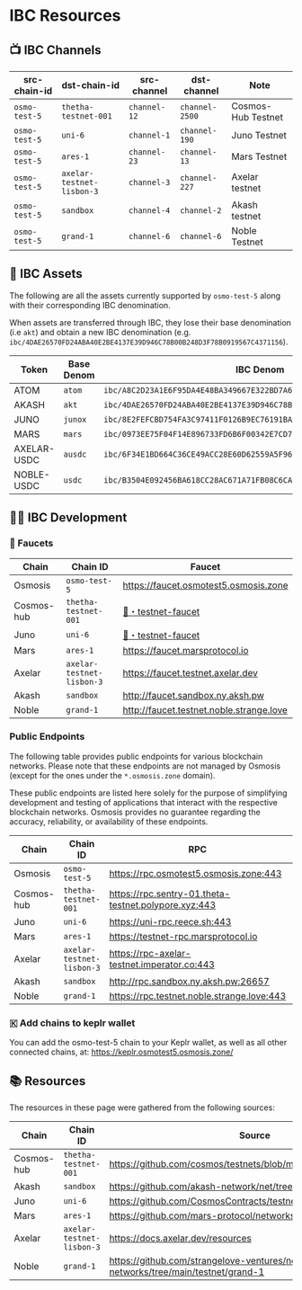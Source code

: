 # IBC Resources

## 📺 IBC Channels

| src-chain-id  | dst-chain-id              | src-channel  | dst-channel    | Note               |
|---------------|---------------------------|--------------|----------------|--------------------|
| `osmo-test-5` | `thetha-testnet-001`      | `channel-12` | `channel-2500` | Cosmos-Hub Testnet |
| `osmo-test-5` | `uni-6`                   | `channel-1`  | `channel-190`  | Juno Testnet       |
| `osmo-test-5` | `ares-1`                  | `channel-23` | `channel-13`   | Mars Testnet       |
| `osmo-test-5` | `axelar-testnet-lisbon-3` | `channel-3`  | `channel-227`  | Axelar testnet     |
| `osmo-test-5` | `sandbox`                 | `channel-4`  | `channel-2`    | Akash testnet      |
| `osmo-test-5` | `grand-1`                 | `channel-6`  | `channel-6`    | Noble Testnet      |

## 🫰 IBC Assets

The following are all the assets currently supported by `osmo-test-5` along with their corresponding IBC denomination.

When assets are transferred through IBC, they lose their base denomination (i.e `akt`) and obtain a new IBC denomination (e.g. `ibc/4DAE26570FD24ABA40E2BE4137E39D946C78B00B248D3F78B0919567C4371156`).

| Token       | Base Denom | IBC Denom                                                              |
|-------------|------------|------------------------------------------------------------------------|
| ATOM        | `atom`     | `ibc/A8C2D23A1E6F95DA4E48BA349667E322BD7A6C996D8A4AAE8BA72E190F3D1477` |
| AKASH       | `akt`      | `ibc/4DAE26570FD24ABA40E2BE4137E39D946C78B00B248D3F78B0919567C4371156` |
| JUNO        | `junox`    | `ibc/8E2FEFCBD754FA3C97411F0126B9EC76191BAA1B3959CB73CECF396A4037BBF0` |
| MARS        | `mars`     | `ibc/0973EE75F04F14E896733FD6B6F00342E7CD7867785EE8596D3E74767BC19FC9` |
| AXELAR-USDC | `ausdc`    | `ibc/6F34E1BD664C36CE49ACC28E60D62559A5F96C4F9A6CCE4FC5A67B2852E24CFE` |
| NOBLE-USDC  | `usdc`     | `ibc/B3504E092456BA618CC28AC671A71FB08C6CA0FD0BE7C8A5B5A3E2DD933CC9E4` |

## 🧑‍💻 IBC Development

### 🚰 Faucets 

| Chain      | Chain ID                  | Faucet                                                                                   |
|------------|---------------------------|------------------------------------------------------------------------------------------|
| Osmosis    | `osmo-test-5`             | <https://faucet.osmotest5.osmosis.zone>                                                  |
| Cosmos-hub | `thetha-testnet-001`      | [🚰・testnet-faucet](https://discord.com/channels/669268347736686612/953697793476821092) |
| Juno       | `uni-6`                   | [🚰・testnet-faucet](https://discord.com/channels/816256689078403103/842073995059003422) |
| Mars       | `ares-1`                  | <https://faucet.marsprotocol.io>                                                         |
| Axelar     | `axelar-testnet-lisbon-3` | <https://faucet.testnet.axelar.dev>                                                      |
| Akash      | `sandbox`                 | <http://faucet.sandbox.ny.aksh.pw>                                                       |
| Noble      | `grand-1`                 | <http://faucet.testnet.noble.strange.love>                                               |

### Public Endpoints

The following table provides public endpoints for various blockchain networks. Please note that these endpoints are not managed by Osmosis (except for the ones under the `*.osmosis.zone` domain). 

These public endpoints are listed here solely for the purpose of simplifying development and testing of applications that interact with the respective blockchain networks. Osmosis provides no guarantee regarding the accuracy, reliability, or availability of these endpoints.

| Chain      | Chain ID                  | RPC                                                    | REST                                                    |
|------------|---------------------------|--------------------------------------------------------|---------------------------------------------------------|
| Osmosis    | `osmo-test-5`             | <https://rpc.osmotest5.osmosis.zone:443>               | <https://lcd.osmotest5.osmosis.zone:443>                |
| Cosmos-hub | `thetha-testnet-001`      | <https://rpc.sentry-01.theta-testnet.polypore.xyz:443> | <https://rest.sentry-01.theta-testnet.polypore.xyz:443> |
| Juno       | `uni-6`                   | <https://uni-rpc.reece.sh:443>                         | <https://uni-api.reece.sh:443>                          |
| Mars       | `ares-1`                  | <https://testnet-rpc.marsprotocol.io>                  | <https://testnet-rest.marsprotocol.io>                  |
| Axelar     | `axelar-testnet-lisbon-3` | <https://rpc-axelar-testnet.imperator.co:443>          | <https://lcd-axelar-testnet.imperator.co>               |
| Akash      | `sandbox`                 | <http://rpc.sandbox.ny.aksh.pw:26657>                  | <http://api.sandbox.ny.aksh.pw:1317>                    |
| Noble      | `grand-1`                 | <https://rpc.testnet.noble.strange.love:443>           | <https://api.testnet.noble.strange.love:443>            |

### 🇰 Add chains to keplr wallet 

You can add the osmo-test-5 chain to your Keplr wallet, as well as all other connected chains, at: https://keplr.osmotest5.osmosis.zone/

## 📚 Resources

The resources in these page were gathered from the following sources:

| Chain      | Chain ID                  | Source                                                                             |
|------------|---------------------------|------------------------------------------------------------------------------------|
| Cosmos-hub | `thetha-testnet-001`      | <https://github.com/cosmos/testnets/blob/master/public/README.md>                  |
| Akash      | `sandbox`                 | <https://github.com/akash-network/net/tree/master/sandbox>                         |
| Juno       | `uni-6`                   | <https://github.com/CosmosContracts/testnets/tree/main/uni-6>                      |
| Mars       | `ares-1`                  | <https://github.com/mars-protocol/networks/blob/main/ares-1>                       |
| Axelar     | `axelar-testnet-lisbon-3` | <https://docs.axelar.dev/resources>                                                |
| Noble      | `grand-1`                 | <https://github.com/strangelove-ventures/noble-networks/tree/main/testnet/grand-1> |
